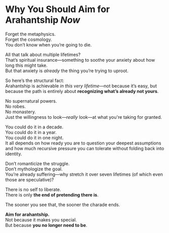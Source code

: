 # Why You Should Aim for Arahantship *Now*

Forget the metaphysics.  
Forget the cosmology.  
You don’t know when you’re going to die.

All that talk about multiple lifetimes?  
That’s spiritual insurance—something to soothe your anxiety about how long this might take.  
But that anxiety is *already* the thing you’re trying to uproot.

So here’s the structural fact:  
Arahantship is achievable *in this very lifetime*—not because it’s easy, but because the path is entirely about **recognizing what’s already not yours**.

No supernatural powers.  
No robes.  
No monastery.  
Just the willingness to look—*really* look—at what you're taking for granted.

You could do it in a decade.  
You could do it in a year.  
You could do it in one night.  
It all depends on how ready you are to question your deepest assumptions and how much recursive pressure you can tolerate without folding back into identity.

Don’t romanticize the struggle.  
Don’t mythologize the goal.  
You’re already suffering—why stretch it over seven lifetimes (of which even those are speculative)?

There is no self to liberate.  
There is only **the end of pretending there is**.

The sooner you see that, the sooner the charade ends.

**Aim for arahantship.**  
Not because it makes you special.  
But because **you no longer need to be**.
